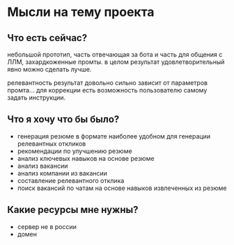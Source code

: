 # Мысли на тему проекта

## Что есть сейчас?

небольшой прототип, часть отвечающая за бота и часть для общения с ЛЛМ, захардкоженные промты.
в целом результат удовлетворительный явно можно сделать лучше.

релевантность результат довольно сильно зависит от параметров промта... для коррекции есть возможность пользователю самому задать инструкции.

## Что я хочу что бы было?

- генерация резюме в формате наиболее удобном для генерации релевантных откликов
- рекомендации по улучшению резюме
- анализ ключевых навыков на основе резюме
- анализ вакансии
- анализ компании из вакансии
- составление релевантного отклика
- поиск вакансий по чатам на основе навыков извлеченных из резюме

## Какие ресурсы мне нужны?

- сервер не в россии
- домен
